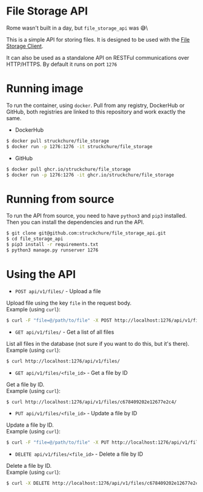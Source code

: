 # File Storage API

Rome wasn't built in a day, but `file_storage_api` was 😅\

This is a simple API for storing files. It is designed to be used with the [File Storage Client](https://github.com/struckchure/file-storage-client).

It can also be used as a standalone API on RESTFul communications over HTTP/HTTPS. By default it runs on port `1276`

# Running image

To run the container, using `docker`. Pull from any registry, DockerHub or GitHub, both registries are linked to this repository and work exactly the same.

- DockerHub

```sh
$ docker pull struckchure/file_storage
$ docker run -p 1276:1276 -it struckchure/file_storage
```

- GitHub

```sh
$ docker pull ghcr.io/struckchure/file_storage
$ docker run -p 1276:1276 -it ghcr.io/struckchure/file_storage
```

# Running from source

To run the API from source, you need to have `python3` and `pip3` installed. Then you can install the dependencies and run the API.

```sh
$ git clone git@github.com:struckchure/file_storage_api.git
$ cd file_storage_api
$ pip3 install -r requirements.txt
$ python3 manage.py runserver 1276
```

# Using the API

- `POST api/v1/files/` - Upload a file

Upload file using the key `file` in the request body.\
Example (using `curl`):

```sh
$ curl -F "file=@/path/to/file" -X POST http://localhost:1276/api/v1/files/
```

- `GET api/v1/files/` - Get a list of all files

List all files in the database (not sure if you want to do this, but it's there).\
Example (using `curl`):

```sh
$ curl http://localhost:1276/api/v1/files/
```

- `GET api/v1/files/<file_id>` - Get a file by ID

Get a file by ID.\
Example (using `curl`):

```sh
$ curl http://localhost:1276/api/v1/files/c678409202e12677e2c4/
```

- `PUT api/v1/files/<file_id>` - Update a file by ID

Update a file by ID.\
Example (using `curl`):

```sh
$ curl -F "file=@/path/to/file" -X PUT http://localhost:1276/api/v1/files/c678409202e12677e2c4/
```

- `DELETE api/v1/files/<file_id>` - Delete a file by ID

Delete a file by ID.\
Example (using `curl`):

```sh
$ curl -X DELETE http://localhost:1276/api/v1/files/c678409202e12677e2c4/
```
